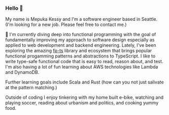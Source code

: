### Hello 👋

My name is Mepuka Kessy and I'm a software engineer based in Seattle. (I'm looking for a new job. Please feel free to contact me.)

🔭 I'm currently diving deep into functional programming with the goal of fundamentally improving my approach to software design especially as applied to web development and backend engineering. Lately, I've been exploring the amazing [fp-ts](https://github.com/gcanti/fp-ts) library and ecosystem that brings popular functional progamming patterns and abstractions to TypeScript. I like to write type-safe functional code that is easy to read, reason about, and test. I'm also having a lot of fun learning about AWS technologies like Lambda and DynamoDB.

Further learning goals include Scala and Rust (how can you not just salivate at the pattern matching.)


Outside of coding I enjoy tinkering with my home built e-bike, watching and playing soccer, reading about urbanism and politics, and cooking yummy food.

 

<!--
- 🌱 I’m currently learning ...
- 👯 I’m looking to collaborate on ...
- 🤔 I’m looking for help with ...
- 💬 Ask me about ...
- 📫 How to reach me: ...
- 😄 Pronouns: ...
- ⚡ Fun fact: ...

-->
